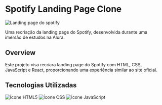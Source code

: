 # Spotify Landing Page Clone

![Landing page do spotify](https://raw.githubusercontent.com/dangosil/spotify-landing-page-imersao-alura/main/Screenshot%202024-01-28%20172118.png)

Uma recriação da landing page do Spotify, desenvolvida durante uma imersão de estudos na Alura.

## Overview

Este projeto visa recriara landing page do Spotify com HTML, CSS, JavaScript e React, proporcionando uma experiência similar ao site oficial.

## Tecnologias Utilizadas

![Ícone HTML5](https://camo.githubusercontent.com/8c95c30bbbb31090409f6f4aad5fedee18abddcf96cde0d9687c7a5eab0978dd/68747470733a2f2f696d672e736869656c64732e696f2f62616467652f2d48544d4c2d3044313131373f7374796c653d666f722d7468652d6261646765266c6f676f3d68746d6c35266c6f676f436f6c6f723d653334633236266c6162656c436f6c6f723d304431313137)
![Ícone CSS](https://camo.githubusercontent.com/b8c4faa659686e82750d927fe9f17449b1735fd4900e5e068da15c3324e27b5b/68747470733a2f2f696d672e736869656c64732e696f2f62616467652f2d4353532d3044313131373f7374796c653d666f722d7468652d6261646765266c6f676f3d43535333266c6f676f436f6c6f723d313537324236266c6162656c436f6c6f723d304431313137)
![Ícone JavaScript](https://camo.githubusercontent.com/35bfd5a6b92c474ce481a67213970f1912f11bb6151ded3a6d2f34d5c1a707e7/68747470733a2f2f696d672e736869656c64732e696f2f62616467652f2d4a6176615363726970742d3044313131373f7374796c653d666f722d7468652d6261646765266c6f676f3d6a617661736372697074266c6162656c436f6c6f723d3044313131372674657874436f6c6f723d304431313137)
